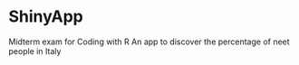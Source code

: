 # ShinyApp
Midterm exam for Coding with R
An app to discover the percentage of neet people in Italy
